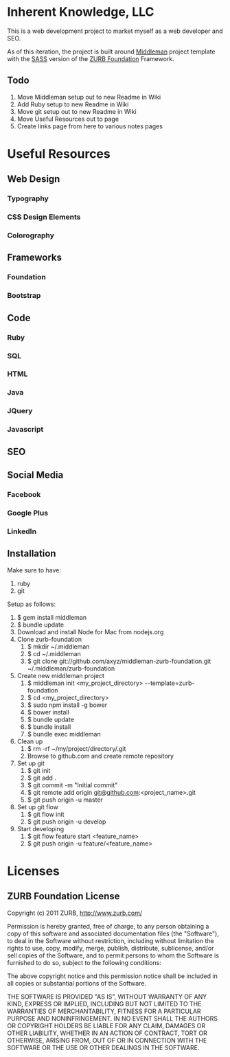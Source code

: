 # Inherent Knowledge, LLC #

This is a web development project to market myself as a web developer and SEO.  

As of this iteration, the project is built around [Middleman](http://middlemanapp.com/) project template with the [SASS](http://sass-lang.com/) version of the [ZURB Foundation](http://foundation.zurb.com/) Framework.

## Todo ##
1. Move Middleman setup out to new Readme in Wiki
1. Add Ruby setup to new Readme in Wiki
1. Move git setup out to new Readme in Wiki
1. Move Useful Resources out to page
1. Create links page from here to various notes pages

# Useful Resources #

## Web Design ##
### Typography ###
### CSS Design Elements ###
### Colorography ###

## Frameworks ##
### Foundation ###
### Bootstrap ###

## Code ##
### Ruby ###
### SQL ###
### HTML ###
### Java ###
### JQuery ###
### Javascript ###

## SEO ##

## Social Media ##
### Facebook ###
### Google Plus ###
### LinkedIn ###


## Installation ##

Make sure to have:

1. ruby
1. git

Setup as follows:

1. $ gem install middleman
1. $ bundle update
1. Download and install Node for Mac from nodejs.org
1. Clone zurb-foundation
	1. $ mkdir ~/.middleman
	1. $ cd ~/.middleman
	1. $ git clone git://github.com/axyz/middleman-zurb-foundation.git ~/.middleman/zurb-foundation
1. Create new middleman project
	1. $ middleman init <my_project_directory> --template=zurb-foundation
	1. $ cd <my_project_directory>
	1. $ sudo npm install -g bower
	1. $ bower install
	1. $ bundle update
	1. $ bundle install
	1. $ bundle exec middleman
1. Clean up
	1. $ rm -rf ~/my/project/directory/.git
	1. Browse to github.com and create remote repository
1. Set up git
	1. $ git init
	1. $ git add .
	1. $ git commit -m "Initial commit"
	1. $ git remote add origin git@github.com:<project_name>.git
	1. $ git push origin -u  master
1. Set up git flow
	1. $ git flow init
	1. $ git push origin -u develop
1. Start developing
	1. $ git flow feature start <feature_name>
	1. $ git push origin -u feature/<feature_name>




# Licenses #

## ZURB Foundation License ##

Copyright (c) 2011 ZURB, http://www.zurb.com/

Permission is hereby granted, free of charge, to any person obtaining
a copy of this software and associated documentation files (the
"Software"), to deal in the Software without restriction, including
without limitation the rights to use, copy, modify, merge, publish,
distribute, sublicense, and/or sell copies of the Software, and to
permit persons to whom the Software is furnished to do so, subject to
the following conditions:

The above copyright notice and this permission notice shall be
included in all copies or substantial portions of the Software.

THE SOFTWARE IS PROVIDED "AS IS", WITHOUT WARRANTY OF ANY KIND,
EXPRESS OR IMPLIED, INCLUDING BUT NOT LIMITED TO THE WARRANTIES OF
MERCHANTABILITY, FITNESS FOR A PARTICULAR PURPOSE AND
NONINFRINGEMENT. IN NO EVENT SHALL THE AUTHORS OR COPYRIGHT HOLDERS BE
LIABLE FOR ANY CLAIM, DAMAGES OR OTHER LIABILITY, WHETHER IN AN ACTION
OF CONTRACT, TORT OR OTHERWISE, ARISING FROM, OUT OF OR IN CONNECTION
WITH THE SOFTWARE OR THE USE OR OTHER DEALINGS IN THE SOFTWARE.